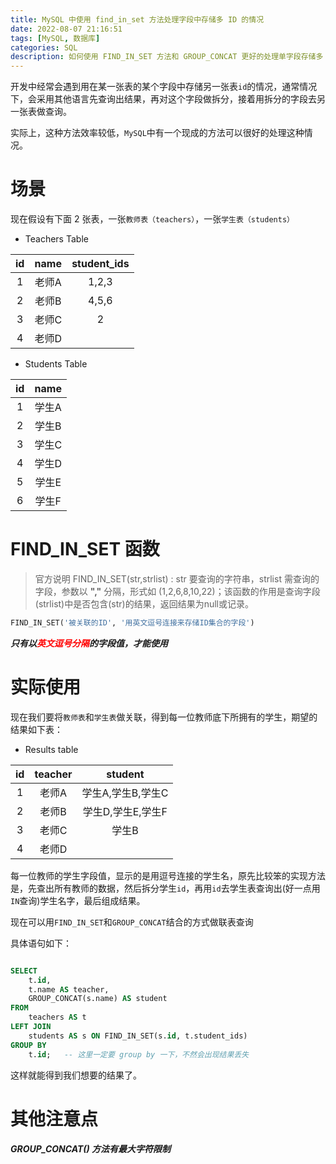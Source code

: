 ```yaml
---
title: MySQL 中使用 find_in_set 方法处理字段中存储多 ID 的情况
date: 2022-08-07 21:16:51
tags: [MySQL, 数据库]
categories: SQL
description: 如何使用 FIND_IN_SET 方法和 GROUP_CONCAT 更好的处理单字段存储多 id 的查询情况，提高查询效率
---
```


开发中经常会遇到用在某一张表的某个字段中存储另一张表`id`的情况，通常情况下，会采用其他语言先查询出结果，再对这个字段做拆分，接着用拆分的字段去另一张表做查询。

实际上，这种方法效率较低，`MySQL`中有一个现成的方法可以很好的处理这种情况。

# 场景

现在假设有下面 2 张表，一张`教师表（teachers）`，一张`学生表（students）`

- Teachers Table

|id|name|student_ids|
|:--:|:--:|:--:|
|1|老师A|1,2,3|
|2|老师B|4,5,6|
|3|老师C|2|
|4|老师D||

- Students Table

|id|name|
|:--:|:--:|
|1|学生A|
|2|学生B|
|3|学生C|
|4|学生D|
|5|学生E|
|6|学生F|

# FIND_IN_SET 函数

> 官方说明
> FIND_IN_SET(str,strlist) : str 要查询的字符串，strlist  需查询的字段，参数以 **","** 分隔，形式如 (1,2,6,8,10,22)；该函数的作用是查询字段(strlist)中是否包含(str)的结果，返回结果为null或记录。

```SQL
FIND_IN_SET('被关联的ID', '用英文逗号连接来存储ID集合的字段')
```

***只有以<span style="color:red">英文逗号分隔</span>的字段值，才能使用***

# 实际使用

现在我们要将`教师表`和`学生表`做关联，得到每一位教师底下所拥有的学生，期望的结果如下表：

- Results table

|id|teacher|student|
|:--:|:--:|:--:|
|1|老师A|学生A,学生B,学生C|
|2|老师B|学生D,学生E,学生F|
|3|老师C|学生B|
|4|老师D||

每一位教师的学生字段值，显示的是用逗号连接的学生名，原先比较笨的实现方法是，先查出所有教师的数据，然后拆分学生`id`，再用`id`去学生表查询出(好一点用`IN`查询)学生名字，最后组成结果。

现在可以用`FIND_IN_SET`和`GROUP_CONCAT`结合的方式做联表查询

具体语句如下：

```SQL

SELECT
    t.id,
    t.name AS teacher,
    GROUP_CONCAT(s.name) AS student
FROM
    teachers AS t
LEFT JOIN 
    students AS s ON FIND_IN_SET(s.id, t.student_ids)
GROUP BY
    t.id;   -- 这里一定要 group by 一下，不然会出现结果丢失

```

这样就能得到我们想要的结果了。

# 其他注意点

***GROUP_CONCAT() 方法有最大字符限制***